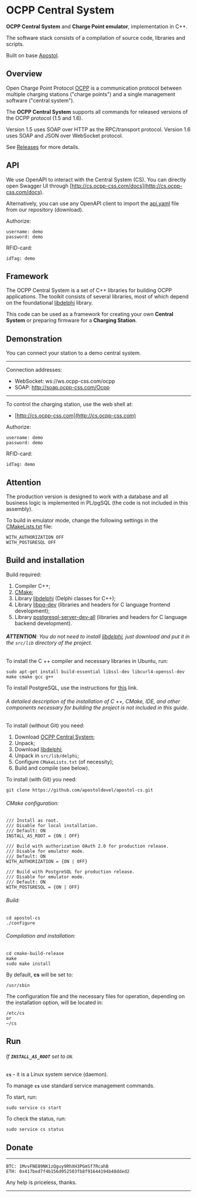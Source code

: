 # OCPP Central System

**OCPP Central System** and **Charge Point emulator**, implementation in C++.

The software stack consists of a compilation of source code, libraries and scripts.

Built on base [Apostol](https://github.com/ufocomp/apostol).

Overview
-
Open Charge Point Protocol [OCPP](http://ocppforum.net) is a communication protocol between multiple charging stations ("charge points") and a single management software ("central system").

The **OCPP Central System** supports all commands for released versions of the OCPP protocol (1.5 and 1.6). 

Version 1.5 uses SOAP over HTTP as the RPC/transport protocol. Version 1.6 uses SOAP and JSON over WebSocket protocol.

See [Releases](https://github.com/apostoldevel/apostol-cs/releases) for more details.

API
-
We use OpenAPI to interact with the Central System (CS). You can directly open Swagger UI through [http://cs.ocpp-css.com/docs](http://cs.ocpp-css.com/docs).

Alternatively, you can use any OpenAPI client to import the [api.yaml](https://github.com/apostoldevel/apostol-cs/blob/master/www/docs/api.yaml) file from our repository (download).

Authorize:
~~~
username: demo
password: demo
~~~

RFID-card:
~~~
idTag: demo
~~~

Framework
-
The OCPP Central System is a set of C++ libraries for building OCPP applications. The toolkit consists of several libraries, most of which depend on the foundational [libdelphi](https://github.com/ufocomp/libdelphi) library.

This code can be used as a framework for creating your own **Central System** or preparing firmware for a **Charging Station**.

Demonstration
-
You can connect your station to a demo central system.

---
Connection addresses:
- WebSocket: ws://ws.ocpp-css.com/ocpp
- SOAP: http://soap.ocpp-css.com/Ocpp
---

To control the charging station, use the web shell at:
- [http://cs.ocpp-css.com](http://cs.ocpp-css.com)

Authorize:
~~~
username: demo
password: demo
~~~

RFID-card:
~~~
idTag: demo
~~~

Attention
-
The production version is designed to work with a database and all business logic is implemented in PL/pgSQL (the code is not included in this assembly).

To build in emulator mode, change the following settings in the [CMakeLists.txt](https://github.com/apostoldevel/apostol-cs/blob/master/CMakeLists.txt) file:
~~~
WITH_AUTHORIZATION OFF
WITH_POSTGRESQL OFF
~~~

Build and installation
-
Build required:

1. Compiler C++;
1. [CMake](https://cmake.org);
1. Library [libdelphi](https://github.com/ufocomp/libdelphi/) (Delphi classes for C++);
1. Library [libpq-dev](https://www.postgresql.org/download/) (libraries and headers for C language frontend development);
1. Library [postgresql-server-dev-all](https://www.postgresql.org/download/) (libraries and headers for C language backend development).

###### **ATTENTION**: You do not need to install [libdelphi](https://github.com/ufocomp/libdelphi/), just download and put it in the `src/lib` directory of the project.

To install the C ++ compiler and necessary libraries in Ubuntu, run:
~~~
sudo apt-get install build-essential libssl-dev libcurl4-openssl-dev make cmake gcc g++
~~~

To install PostgreSQL, use the instructions for [this](https://www.postgresql.org/download/) link.

###### A detailed description of the installation of C ++, CMake, IDE, and other components necessary for building the project is not included in this guide.

To install (without Git) you need:

1. Download [OCPP Central System](https://github.com/ufocomp/apostol-cs/archive/master.zip);
1. Unpack;
1. Download [libdelphi](https://github.com/ufocomp/libdelphi/archive/master.zip);
1. Unpack in `src/lib/delphi`;
1. Configure `CMakeLists.txt` (of necessity);
1. Build and compile (see below).

To install (with Git) you need:
~~~
git clone https://github.com/apostoldevel/apostol-cs.git
~~~

###### CMake configuration:
~~~
/// Install as root. 
/// Disable for local installation.
/// Default: ON 
INSTALL_AS_ROOT = {ON | OFF}

/// Build with authorization OAuth 2.0 for production release. 
/// Disable for emulator mode. 
/// Default: ON
WITH_AUTHORIZATION = {ON | OFF}

/// Build with PostgreSQL for production release. 
/// Disable for emulator mode. 
/// Default: ON
WITH_POSTGRESQL = {ON | OFF}
~~~

###### Build:
~~~
cd apostol-cs
./configure
~~~

###### Compilation and installation:
~~~
cd cmake-build-release
make
sudo make install
~~~

By default, **cs** will be set to:
~~~
/usr/sbin
~~~

The configuration file and the necessary files for operation, depending on the installation option, will be located in:
~~~
/etc/cs
or
~/cs
~~~

Run
-
###### If **`INSTALL_AS_ROOT`** set to `ON`.

**`cs`** - it is a Linux system service (daemon).

To manage **`cs`** use standard service management commands.

To start, run:
~~~
sudo service cs start
~~~

To check the status, run:
~~~
sudo service cs status
~~~

Donate
-
---
~~~
BTC: 1MvvFNE89NK1zQguy9RhXH3PGmSf7RcahB
ETH: 0x417bed7f4b156d952503fb8f91644194b48dded2
~~~
Any help is priceless, thanks.

---
